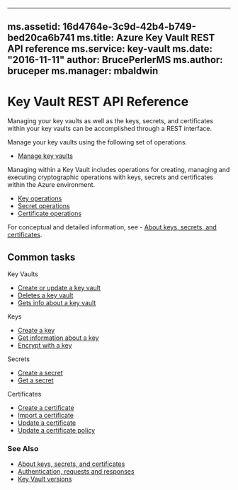 
---
ms.assetid: 16d4764e-3c9d-42b4-b749-bed20ca6b741
ms.title: Azure Key Vault REST API reference
ms.service: key-vault
ms.date: "2016-11-11"
author: BrucePerlerMS
ms.author: bruceper
ms.manager: mbaldwin
---

# Key Vault REST API Reference

Managing your key vaults as well as the keys, secrets, and certificates within your key vaults can be accomplished through a REST interface.

Manage your key vaults using the following set of operations.

- [Manage key vaults](../../docs-ref-autogen/keyvault/Vaults.json)

Managing within a Key Vault includes operations for creating, managing and executing cryptographic operations with keys, secrets and certificates within the Azure environment.

- [Key operations](key-operations.md)
- [Secret operations](secret-operations.md)
- [Certificate operations](certificate-operations.md)


For conceptual and detailed information, see - [About keys, secrets, and certificates](about-keys--secrets-and-certificates.md).

## Common tasks

Key Vaults

- [Create or update a key vault](../../docs-ref-autogen/keyvault/Vaults.json#Vaults_CreateOrUpdate)
- [Deletes a key vault](../../docs-ref-autogen/keyvault/Vaults.json#Vaults_Delete)
- [Gets info about a key vault](../../docs-ref-autogen/keyvault/Vaults.json#Vaults_Get)


Keys


- [Create a key](../../docs-ref-autogen/keyvault/CreateKey.json)
- [Get information about a key](../../docs-ref-autogen/keyvault/GetKey.json)
- [Encrypt with a key](../../docs-ref-autogen/keyvault/encrypt.json)

Secrets

- [Create a secret](../../docs-ref-autogen/keyvault/SetSecret.json)
- [Get a secret](../../docs-ref-autogen/keyvault/GetSecret.json)

Certificates


- [Create a certificate](../../docs-ref-autogen/keyvault/CreateCertificate.json)
- [Import a certificate](../../docs-ref-autogen/keyvault/ImportCertificate.json)
- [Update a certificate](../../docs-ref-autogen/keyvault/UpdateCertificate.json)
- [Update a certificate policy](../../docs-ref-autogen/keyvault/UpdateCertificatePolicy.json)

### See Also

- [About keys, secrets, and certificates](about-keys--secrets-and-certificates.md)
- [Authentication, requests and responses](authentication--requests-and-responses.md)
- [Key Vault versions](key-vault-versions.md)
